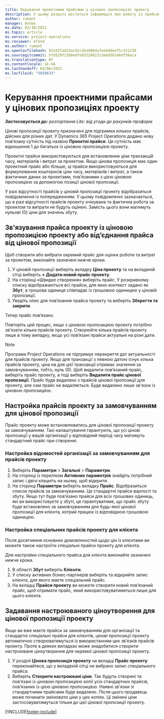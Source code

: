 ```yaml
---
title: Керування проектними прайсами у цінових пропозиціях проекту
description: У цьому розділі міститься інформація про роботу із прайсами проектів у цінових пропозиціях.
author: rumant
manager: Annbe
ms.date: 03/30/2021
ms.topic: article
ms.service: project-operations
ms.reviewer: kfend
ms.author: rumant
ms.openlocfilehash: 912d2fad33ac02c3ba980da7eeb88eef5c331230
ms.sourcegitcommit: 5fd529f2308edfe9322082313e6d50146df56aca
ms.translationtype: HT
ms.contentlocale: uk-UA
ms.lasthandoff: 04/06/2021
ms.locfileid: "5858633"
---
```

# <a name="manage-project-price-lists-on-project-quotes"></a>Керування проектними прайсами у цінових пропозиціях проекту 

_**Застосовується до:** розгортання Lite: від угоди до рахунків-проформ_

Цінові пропозиції проекту призначені для підтримки кількох прайсів, дійсних для різних дат. У Dynamics 365 Project Operations додано нову пов’язану сутність під назвою **Проектні прайси**. Ця сутність має відношення 1 до багатьох із ціновою пропозицією проекту.

Проектні прайси використовуються для встановлення ціни транзакцій часу, матеріалів і витрат за проектом. Якщо цінова пропозиція має один проектний прайс або більше, ці прайси використовуються для формулювання кошторисів ціни часу, матеріалів і витрат, а також фактичних даних за проектами, пов’язаними з цією ціновою пропозицією за допомогою позиції цінової пропозиції.

У разі відсутності прайсів у ціновій пропозиції проекту відобразиться повідомлення із попередженням. У цьому повідомленні зазначається, що в разі відсутності прайсів проекту очікувана та фактична робота за проектом та витрати не будуть оцінені. Замість цього вони матимуть нульові (0) ціни для значень збуту.

## <a name="associate-or-disassociate-a-project-price-list-on-a-project-quote"></a>Зв'язування прайса проекту із ціновою пропозицією проекту або від’єднання прайса від цінової пропозиції

Щоб створити або вибрати окремий прайс для оцінки роботи та витрат за проектом, виконайте зазначені нижче кроки.

1. У ціновій пропозиції виберіть вкладку **Ціна проекту** та на вкладеній сітці виберіть **+ Додати новий прайс проекту**.
2. На сторінці «Швидке створення» виберіть прайс. У розкривному списку відображаються всі прайси, для яких контекст задано як **Збут**, а грошова одиниця співпадає із грошовою одиницею у ціновій пропозиції.
4. Уведіть опис для пов’язання прайса проекту та виберіть **Зберегти та закрити**.

Тепер прайс пов’язано.

Повторіть цей процес, якщо з ціновою пропозицією проекту потрібно зв'язати кілька прайсів проекту. Створюйте кілька прайсів проекту лише в тому випадку, якщо усі пов’язані прайси актуальні на різні дати.

> [!NOTE]
> Програма Project Operations не підтримує перекриття дат актуальності для прайсів проекту. Якщо для транзакції з певною датою існує кілька прайсів проекту, ціна на для цієї транзакції отримає значення за замовчуванням, тобто, нуль (0).
Щоб видалити пов’язаний прайс, виберіть прайс проекту, а тоді виберіть **Видалити прайс цінової пропозиції**. Прайс буде видалено з прайсів цінової пропозиції для проекту, але сам прайс не видаляється. Буде видалено лише зв'язок із ціновою пропозицією.

## <a name="set-up-default-project-price-lists-on-a-quote"></a>Настройка прайсів проекту за замовчуванням для цінової пропозиції

Прайс проекту може встановлюватись для цінової пропозиції проекту за замовчуванням. Такі налаштування гарантують, що усі цінові пропозиції у вашій організації у відповідний період часу матимуть стандартний прайс при створенні.

### <a name="set-up-organizational-default-for-project-price-lists"></a>Настройка відомостей організації за замовчуванням для прайсів проекту

1. Виберіть **Параметри** > **Загальні** > **Параметри**.
2. На сторінці із переліком **Активних параметрів** знайдіть потрібний запис і двічі клацніть на ньому, щоб відкрити. 
3. На сторінці **Параметри** виберіть вкладку **Прайс**. Відобразиться список прайсів за замовчуванням. Це стандартні прайси вартості та збуту. Якщо тут буде пов’язано прайси для всіх грошових одиниць, які ви використовуєте у збуті, це гарантуватиме, що прайс збуту буде встановлено за замовчуванням для будь-якої цінової пропозиції для клієнта, котрий працює із відповідною грошовою одиницею.

### <a name="set-up-customer-specific-project-price-lists"></a>Настройка спеціальних прайсів проекту для клієнта

Після досягнення основних домовленостей щодо цін із клієнтами ви можете також настроїти спеціальні прайси проекту для клієнта.

Для настройки спеціального прайса для клієнта виконайте зазначені нижче кроки.

1. В області **Збут** виберіть **Клієнти**.
2. У списку активних бізнес-партнерів виберіть та відкрийте запис клієнта, для якого маєте спеціальний прайс.
3. На вкладці **Прайси проекту** ви можете створити новий пов’язаний прайс, щоб отримати прайс, який використовуватиметься лише для цього клієнта.

## <a name="create-custom-pricing-on-a-project-quote"></a>Задавання настроюваного ціноутворення для цінової пропозиції проекту

Якщо ви вже маєте прайси за замовчуванням для організації та стандартні спеціальні прайси для клієнтів, цінові пропозиції проекту автоматично створюватимуться із використанням цих зв’язків прайсів проекту. Проте в деяких випадках може знадобитися створити настроюване ціноутворення для окремої цінової пропозиції проекту. 

1. У розділі **Цінова пропозиція проекту** на вкладці **Прайс проекту** переконайтеся, що у вкладеній сітці не вибрано запис спеціального прайса.
2. Виберіть **Створити настроювані ціни**. Так будуть створені та пов’язані із ціновою пропозицією копії усіх стандартних прайсів, пов’язаних із цією ціновою пропозицією. Наявні зв'язки зі стандартними прайсами буде видалено. Після цього продавець може починати змінювати ціни у цих копіях. Ці змінені ціни застосовуватимуться тільки до цієї цінової пропозиції проекту.


[!INCLUDE[footer-include](../../includes/footer-banner.md)]

